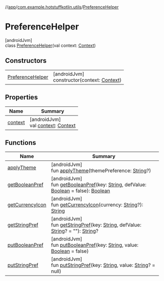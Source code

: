 //[app](../../../index.md)/[com.example.hotstuffkotlin.utils](../index.md)/[PreferenceHelper](index.md)

# PreferenceHelper

[androidJvm]\
class [PreferenceHelper](index.md)(val context: [Context](https://developer.android.com/reference/kotlin/android/content/Context.html))

## Constructors

| | |
|---|---|
| [PreferenceHelper](-preference-helper.md) | [androidJvm]<br>constructor(context: [Context](https://developer.android.com/reference/kotlin/android/content/Context.html)) |

## Properties

| Name | Summary |
|---|---|
| [context](context.md) | [androidJvm]<br>val [context](context.md): [Context](https://developer.android.com/reference/kotlin/android/content/Context.html) |

## Functions

| Name | Summary |
|---|---|
| [applyTheme](apply-theme.md) | [androidJvm]<br>fun [applyTheme](apply-theme.md)(themePreference: [String](https://kotlinlang.org/api/latest/jvm/stdlib/kotlin/-string/index.html)?) |
| [getBooleanPref](get-boolean-pref.md) | [androidJvm]<br>fun [getBooleanPref](get-boolean-pref.md)(key: [String](https://kotlinlang.org/api/latest/jvm/stdlib/kotlin/-string/index.html), defValue: [Boolean](https://kotlinlang.org/api/latest/jvm/stdlib/kotlin/-boolean/index.html) = false): [Boolean](https://kotlinlang.org/api/latest/jvm/stdlib/kotlin/-boolean/index.html) |
| [getCurrencyIcon](get-currency-icon.md) | [androidJvm]<br>fun [getCurrencyIcon](get-currency-icon.md)(currency: [String](https://kotlinlang.org/api/latest/jvm/stdlib/kotlin/-string/index.html)?): [String](https://kotlinlang.org/api/latest/jvm/stdlib/kotlin/-string/index.html) |
| [getStringPref](get-string-pref.md) | [androidJvm]<br>fun [getStringPref](get-string-pref.md)(key: [String](https://kotlinlang.org/api/latest/jvm/stdlib/kotlin/-string/index.html), defValue: [String](https://kotlinlang.org/api/latest/jvm/stdlib/kotlin/-string/index.html)? = &quot;&quot;): [String](https://kotlinlang.org/api/latest/jvm/stdlib/kotlin/-string/index.html)? |
| [putBooleanPref](put-boolean-pref.md) | [androidJvm]<br>fun [putBooleanPref](put-boolean-pref.md)(key: [String](https://kotlinlang.org/api/latest/jvm/stdlib/kotlin/-string/index.html), value: [Boolean](https://kotlinlang.org/api/latest/jvm/stdlib/kotlin/-boolean/index.html) = false) |
| [putStringPref](put-string-pref.md) | [androidJvm]<br>fun [putStringPref](put-string-pref.md)(key: [String](https://kotlinlang.org/api/latest/jvm/stdlib/kotlin/-string/index.html), value: [String](https://kotlinlang.org/api/latest/jvm/stdlib/kotlin/-string/index.html)? = null) |
